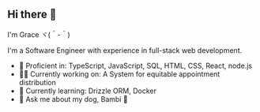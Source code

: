 ## Hi there 👋
I'm Grace ヾ(＾-＾)

I'm a Software Engineer with experience in full-stack web development.

- 🧰 Proficient in: TypeScript, JavaScript, SQL, HTML, CSS, React, node.js
- 👷‍♂️ Currently working on: A System for equitable appointment distribution
- 🌱 Currently learning:  Drizzle ORM, Docker
- 💬 Ask me about my dog, Bambi 🐶


<!--
**kimh1235/kimh1235** is a ✨ _special_ ✨ repository because its `README.md` (this file) appears on your GitHub profile.

Here are some ideas to get you started:

- 🔭 I’m currently working on ...
- 🌱 I’m currently learning ...
- 👯 I’m looking to collaborate on ...
- 🤔 I’m looking for help with ...
- 💬 Ask me about ...
- 📫 How to reach me: ...
- 😄 Pronouns: ...
- ⚡ Fun fact: ...
-->
